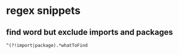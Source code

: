 # regex snippets

## find word but exclude imports and packages

```regex
^(?!import|package).*whatToFind
```
